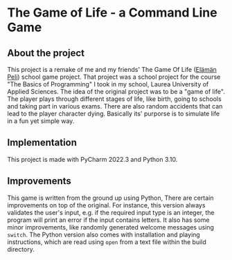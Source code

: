 # The Game of Life - a Command Line Game

## About the project

This project is a remake of me and my friends' The Game Of Life ([Elämän Peli](https://github.com/ehkuitti/elaman-peli-java)) school game project. That project
was a school project for the course "The Basics of Programming" I took in my school, Laurea University of Applied Sciences. The idea of the original project was to
be a "game of life". The player plays through different stages of life, like birth, going to schools and taking part in various exams. There are also random
accidents that can lead to the player character dying. Basically its' purporse is to simulate life in a fun yet simple way. 

## Implementation

This project is made with PyCharm 2022.3 and Python 3.10.

## Improvements

This game is written from the ground up using Python, There are certain improvements on top of the original. For instance,
this version always validates the user's input, e.g. if the required input type is an integer, the program will print an error if the input contains letters. It also has 
some minor improvements, like randomly generated welcome messages using `switch`. The Python version also comes with installation and playing instructions, which are read using `open` from a text file within the build directory.
